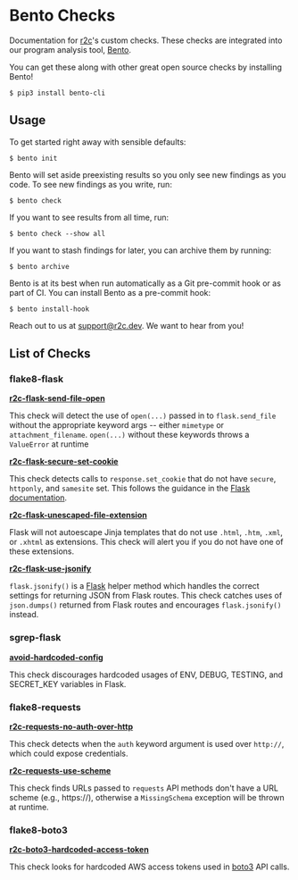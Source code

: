 # Bento Checks

Documentation for [r2c](https://r2c.dev)'s custom checks. These checks are integrated into our program analysis tool, [Bento](https://bento.dev).

You can get these along with other great open source checks by installing Bento!

```
$ pip3 install bento-cli
```

## Usage

To get started right away with sensible defaults:

```console
$ bento init
```

Bento will set aside preexisting results so you only see new findings as you code. To see new findings as you write, run:

```console
$ bento check 
```

If you want to see results from all time, run:

```console
$ bento check --show all
``` 

If you want to stash findings for later, you can archive them by running:

```console
$ bento archive
```

Bento is at its best when run automatically as a Git pre-commit hook or as part of CI. You can install Bento as a pre-commit hook:

```console
$ bento install-hook
```

Reach out to us at support@r2c.dev. We want to hear from you!

## List of Checks

### __flake8-flask__

[**r2c-flask-send-file-open**](flake8-flask/send-file-open/)

This check will detect the use of `open(...)` passed in to `flask.send_file` without the appropriate keyword args -- either `mimetype` or `attachment_filename`. `open(...)` without these keywords throws a `ValueError` at runtime

[**r2c-flask-secure-set-cookie**](flake8-flask/secure-set-cookie/)

This check detects calls to `response.set_cookie` that do not have `secure`, `httponly`, and `samesite` set. This follows the guidance in the [Flask documentation](https://flask.palletsprojects.com/en/1.1.x/security/#set-cookie-options).

[**r2c-flask-unescaped-file-extension**](flake8-flask/unescaped-file-extension/)

Flask will not autoescape Jinja templates that do not use `.html`, `.htm`, `.xml`, or `.xhtml` as extensions. This check will alert you if you do not have one of these extensions.

[**r2c-flask-use-jsonify**](flake8-flask/use-jsonify/)

`flask.jsonify()` is a [Flask](https://palletsprojects.com/p/flask/) helper method which handles the correct settings for returning JSON from Flask routes. This check catches uses of `json.dumps()` returned from Flask routes and encourages `flask.jsonify()` instead.

### __sgrep-flask__

[**avoid-hardcoded-config**](sgrep-flask/avoid-hardcoded-config/)

This check discourages hardcoded usages of ENV, DEBUG, TESTING, and SECRET_KEY variables in Flask.

### __flake8-requests__

[**r2c-requests-no-auth-over-http**](flake8-requests/no-auth-over-http/)

This check detects when the `auth` keyword argument is used over `http://`, which could expose credentials.

[**r2c-requests-use-scheme**](flake8-requests/use-scheme/)

This check finds URLs passed to  `requests` API methods don't have a URL scheme (e.g., https://), otherwise a `MissingSchema` exception will be thrown at runtime.

### __flake8-boto3__

[**r2c-boto3-hardcoded-access-token**](flake8-boto3/hardcoded-access-token/)

This check looks for hardcoded AWS access tokens used in [boto3](https://boto3.amazonaws.com/v1/documentation/api/latest/index.html) API calls.
